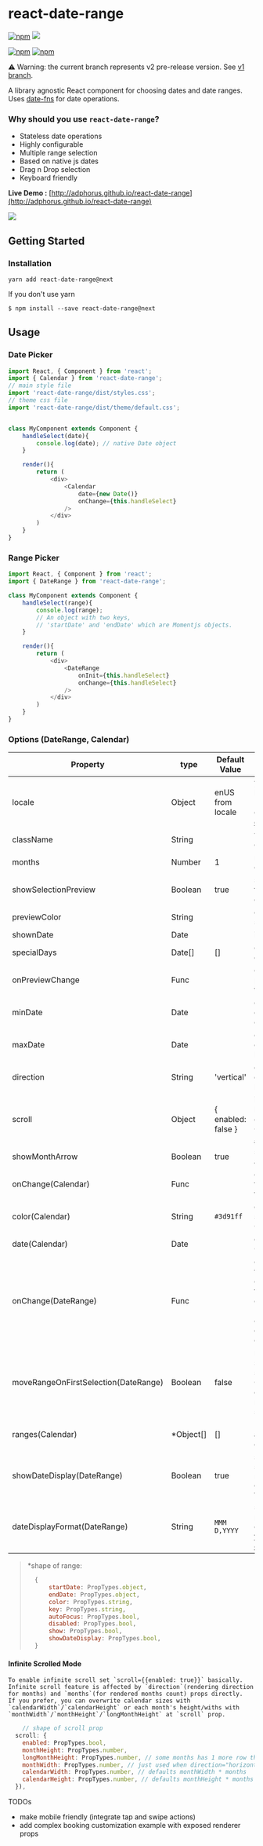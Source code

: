 # react-date-range
[![npm](https://img.shields.io/npm/v/react-date-range.svg?style=flat-square)](https://www.npmjs.com/package/react-date-range)
![](https://img.shields.io/bithound/dependencies/github/adphorus/react-date-range.svg?style=flat-square)

[![npm](https://img.shields.io/npm/l/react-date-range.svg?style=flat-square)]()
[![npm](https://img.shields.io/npm/dm/localeval.svg?style=flat-square)](https://www.npmjs.com/package/react-date-range)

⚠️ Warning: the current branch represents v2 pre-release version. See [v1 branch](https://github.com/Adphorus/react-date-range/tree/v1).

A library agnostic React component for choosing dates and date ranges. Uses [date-fns](http://date-fns.org/) for date operations.

### Why should you use `react-date-range`?

- Stateless date operations
- Highly configurable
- Multiple range selection
- Based on native js dates
- Drag n Drop selection
- Keyboard friendly

**Live Demo :** [http://adphorus.github.io/react-date-range](http://adphorus.github.io/react-date-range)

![](https://raw.githubusercontent.com/Adphorus/react-date-range/next/demo/assets/src/ss.png)


## Getting Started
### Installation

```
yarn add react-date-range@next
```

If you don't use yarn
```
$ npm install --save react-date-range@next
```

## Usage
### Date Picker
```javascript
import React, { Component } from 'react';
import { Calendar } from 'react-date-range';
// main style file
import 'react-date-range/dist/styles.css';
// theme css file
import 'react-date-range/dist/theme/default.css';


class MyComponent extends Component {
	handleSelect(date){
		console.log(date); // native Date object
	}

	render(){
		return (
			<div>
				<Calendar
					date={new Date()}
					onChange={this.handleSelect}
				/>
			</div>
		)
	}
}

```

### Range Picker
```javascript
import React, { Component } from 'react';
import { DateRange } from 'react-date-range';

class MyComponent extends Component {
	handleSelect(range){
		console.log(range);
		// An object with two keys,
		// 'startDate' and 'endDate' which are Momentjs objects.
	}

	render(){
		return (
			<div>
				<DateRange
					onInit={this.handleSelect}
					onChange={this.handleSelect}
				/>
			</div>
		)
	}
}

```
### Options (DateRange, Calendar)
Property                             | type      | Default Value    | Desctiption
-------------------------------------|-----------|------------------|-----------------------------------------------------------------
locale                               | Object    | enUS from locale | you can view full list from [here](https://github.com/Adphorus/react-date-range/tree/next/src/locale/index.js). Locales directly exported from [`date-fns/locales`](https://date-fns.org/v2.0.0-alpha.7/docs/I18n#supported-languages).
className                            | String    |                  | wrapper classname
months                               | Number    | 1                | rendered month count
showSelectionPreview                 | Boolean   | true             | show preview on focused/hovered dates
previewColor                         | String    |                  | defines color for selection preview
shownDate                            | Date      |                  | initial focus date
specialDays                          | Date[]    | []               | defines special days
onPreviewChange                      | Func      |                  | callback for preview changes. fn()
minDate                              | Date      |                  | defines minimum date. Disabled earlier dates
maxDate                              | Date      |                  | defines maximum date. Disabled later dates
direction                            | String    | 'vertical'                 | defines maximum date. Disabled later dates
scroll                       				 | Object    | { enabled: false }| infinite scroll behaviour configuration. Checkout [Infinite Scroll](#infinite-scrolled-mode) section 
showMonthArrow                       | Boolean   | true             | show/hide month arrow button
onChange(Calendar)                   | Func      |                  | callback function for date changes. fn(date: Date)
color(Calendar)                      | String    | `#3d91ff`        | defines color for selected date in Calendar
date(Calendar)                       | Date      |                  | date value for Calendar
onChange(DateRange)                  | Func      |                  | callback function for range changes. fn(changes). changes contains `startDate` and `endDate` under an object key of changed range
moveRangeOnFirstSelection(DateRange) | Boolean   | false            | move range on startDate selection. Otherwise endDate will replace with startDate.
ranges(Calendar)                     | *Object[] | []               | Defines ranges. array of range object
showDateDisplay(DateRange)      | Boolean   | true             | show/hide selection display row. Uses `dateDisplayFormat` for formatter
dateDisplayFormat(DateRange)         | String    | `MMM D,YYYY`     | selected range preview formatter. checkout [date-fns's format option](https://date-fns.org/v2.0.0-alpha.7/docs/format)


> *shape of range:
> ```js
>	{
>		startDate: PropTypes.object,
>		endDate: PropTypes.object,
>		color: PropTypes.string,
>		key: PropTypes.string,
>		autoFocus: PropTypes.bool,
>		disabled: PropTypes.bool,
>		show: PropTypes.bool,
>		showDateDisplay: PropTypes.bool,
>	}
>```

#### Infinite Scrolled Mode

	To enable infinite scroll set `scroll={{enabled: true}}` basically. Infinite scroll feature is affected by `direction`(rendering direction for months) and `months`(for rendered months count) props directly.
	If you prefer, you can overwrite calendar sizes with `calendarWidth`/`calendarHeight` or each month's height/withs with `monthWidth`/`monthHeight`/`longMonthHeight` at `scroll` prop.

```js
	// shape of scroll prop
  scroll: {
    enabled: PropTypes.bool, 
    monthHeight: PropTypes.number,
    longMonthHeight: PropTypes.number, // some months has 1 more row than others
    monthWidth: PropTypes.number, // just used when direction="horizontal"
    calendarWidth: PropTypes.number, // defaults monthWidth * months
    calendarHeight: PropTypes.number, // defaults monthHeight * months
  }),
```


TODOs

- make mobile friendly (integrate tap and swipe actions)
- add complex booking customization example with exposed renderer props
